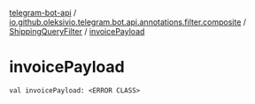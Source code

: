 [telegram-bot-api](../../index.md) / [io.github.oleksivio.telegram.bot.api.annotations.filter.composite](../index.md) / [ShippingQueryFilter](index.md) / [invoicePayload](./invoice-payload.md)

# invoicePayload

`val invoicePayload: <ERROR CLASS>`